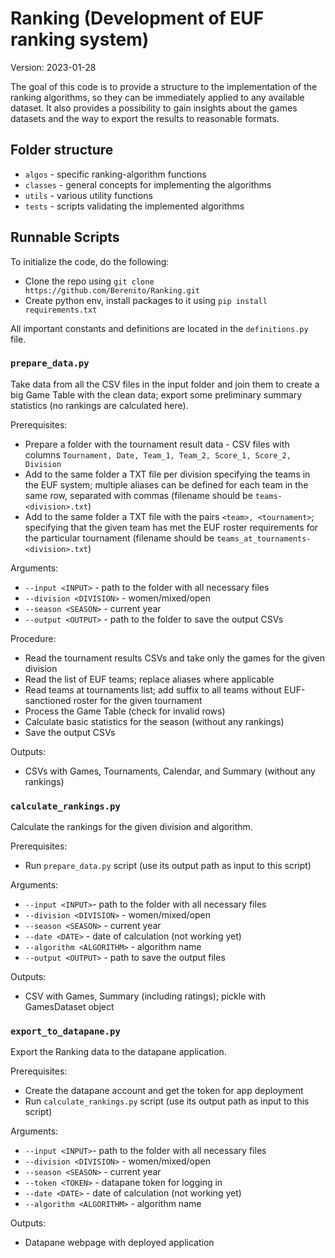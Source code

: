 # Ranking (Development of EUF ranking system)

Version: 2023-01-28

The goal of this code is to provide a structure to the implementation of the ranking algorithms, 
so they can be immediately applied to any available dataset. It also provides a possibility to gain 
insights about the games datasets and the way to export the results to reasonable formats.

## Folder structure

* `algos` - specific ranking-algorithm functions 
* `classes` - general concepts for implementing the algorithms
* `utils` - various utility functions
* `tests` - scripts validating the implemented algorithms

## Runnable Scripts

To initialize the code, do the following:
* Clone the repo using `git clone https://github.com/Berenito/Ranking.git`
* Create python env, install packages to it using `pip install requirements.txt`

All important constants and definitions are located in the `definitions.py` file.

### `prepare_data.py`

Take data from all the CSV files in the input folder and join them to create a big Game Table with the clean data;
export some preliminary summary statistics (no rankings are calculated here).

Prerequisites:
* Prepare a folder with the tournament result data - CSV files with columns `Tournament, Date, Team_1, Team_2,
  Score_1, Score_2, Division`
* Add to the same folder a TXT file per division specifying the teams in the EUF system; multiple aliases can be
  defined for each team in the same row, separated with commas (filename should be `teams-<division>.txt`)
* Add to the same folder a TXT file with the pairs `<team>, <tournament>`; specifying that the given team has met the
  EUF roster requirements for the particular tournament (filename should be `teams_at_tournaments-<division>.txt`)

Arguments:
* `--input <INPUT>` - path to the folder with all necessary files
* `--division <DIVISION>` - women/mixed/open
* `--season <SEASON>` - current year
* `--output <OUTPUT>` - path to the folder to save the output CSVs

Procedure:
* Read the tournament results CSVs and take only the games for the given division
* Read the list of EUF teams; replace aliases where applicable
* Read teams at tournaments list; add suffix to all teams without EUF-sanctioned roster for the given tournament
* Process the Game Table (check for invalid rows)
* Calculate basic statistics for the season (without any rankings)
* Save the output CSVs

Outputs:
* CSVs with Games, Tournaments, Calendar, and Summary (without any rankings)

### `calculate_rankings.py`

Calculate the rankings for the given division and algorithm.

Prerequisites:
* Run `prepare_data.py` script (use its output path as input to this script)

Arguments:
* `--input <INPUT>`- path to the folder with all necessary files
* `--division <DIVISION>` - women/mixed/open
* `--season <SEASON>` - current year
* `--date <DATE>` - date of calculation (not working yet)
* `--algorithm <ALGORITHM>` - algorithm name
* `--output <OUTPUT>` - path to save the output files

Outputs:
* CSV with Games, Summary (including ratings); pickle with GamesDataset object

### `export_to_datapane.py`

Export the Ranking data to the datapane application.

Prerequisites:
* Create the datapane account and get the token for app deployment
* Run `calculate_rankings.py` script (use its output path as input to this script)

Arguments:
* `--input <INPUT>`- path to the folder with all necessary files
* `--division <DIVISION>` - women/mixed/open
* `--season <SEASON>` - current year
* `--token <TOKEN>` - datapane token for logging in
* `--date <DATE>` - date of calculation (not working yet)
* `--algorithm <ALGORITHM>` - algorithm name
  
Outputs:
* Datapane webpage with deployed application
  


